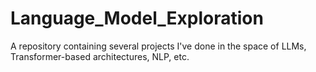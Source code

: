 # Language_Model_Exploration
A repository containing several projects I've done in the space of LLMs, Transformer-based architectures, NLP, etc. 
